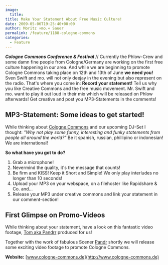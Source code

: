 ```yaml
---
image:
  title: 
title: Make Your Statement About Free Music Culture!
date: 2009-05-06T19:25:40+00:00
author: Moritz »mo.« Sauer
permalink: /feature/1188-cologne-commons
categories:
  - Feature
---
```

***Cologne Commons Conference & Festival*** // Currently the Phlow-Crew and some damn fine people from Cologne/Germany are working on the first free culture happening in our area. And while we are beginning to promote Cologne Commons taking place on 12th and 13th of June **we need you!** Sven Swift and mo. will not only deejay in the evening but also represent on the radio. That's where you come in: **Record your statement!** Tell us why you like Creative Commons and the free music movement. Mr. Swift and mo. want to play it out loud in their mix which will be released on Phlow afterwards! Get creative and post you MP3-Statements in the comments!<!--more-->

## MP3-Statement: Some ideas to get started!

While thinking about [Cologne Commons](http://cologne-commons.de) and our upcoming DJ-Set I thought: _"Why not play some funny, interesting and funky statements from people all around the world?"_ Be it spanish, russian, phillipino or indonesian! We are international!

**So what have you got to do?**

  1. Grab a microphone!
  2. Nevermind the quality, it's the message that counts!
  3. Be firm and KISS! Keep it Short and Simple! We only play interludes no longer than 10 seconds!
  4. Upload your MP3 on your webspace, on a filehoster like Rapidshare & Co. and...
  5. Release your MP3 under creative commons and link your statement in our comment-section!

## First Glimpse on Promo-Videos

While thinking about your statement, have a look on this fantastic video footage, [Tom aka Pandrr](http://drastic.net/) produced for us!

Together with the work of fabulous Scener [Pandr](http://www.vimeo.com/pandrr) shortly we will release some exciting video footage to promote Cologne Commons.

**Website:** [www.cologne-commons.de](http://www.cologne-commons.de)